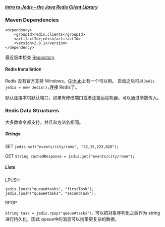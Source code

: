 ##### [Intro to Jedis – the Java Redis Client Library](http://www.baeldung.com/jedis-java-redis-client-library)

### Maven Dependencies
```
<dependency>
    <groupId>redis.clients</groupId>
    <artifactId>jedis</artifactId>
    <version>2.8.1</version>
</dependency>
```
最近版本检查 [Repository](http://search.maven.org/#search%7Cgav%7C1%7Cg%3A%22redis.clients%22%20AND%20a%3A%22jedis%22)

#### Redis Installation
Redis 没有官方支持 Windows，[Github](https://github.com/MicrosoftArchive/redis)上有一个可以用。
启动之后可以`Jedis jedis = new Jedis();`连接 Redis了。

默认连接本机默认端口，如果有修改端口或者连接远程机器，可以通过参数传入。

### Redis Data Structures
大多数命令都支持，并且和方法名相同。

##### Strings
SET
`jedis.set("events/city/rome", "32,15,223,828");`

GET
`String cachedResponse = jedis.get("events/city/rome");`

##### Lists
LPUSH
```
jedis.lpush("queue#tasks", "firstTask");
jedis.lpush("queue#tasks", "secondTask");
```

RPOP

`String task = jedis.rpop("queue#tasks");`
可以把对象序列化之后作为 string进行持久化，因此 queue中的消息可以携带更复杂的数据。


